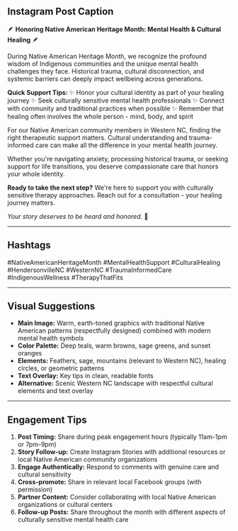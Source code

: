 ## Instagram Post Caption

🪶 **Honoring Native American Heritage Month: Mental Health & Cultural Healing** 🪶

During Native American Heritage Month, we recognize the profound wisdom of Indigenous communities and the unique mental health challenges they face. Historical trauma, cultural disconnection, and systemic barriers can deeply impact wellbeing across generations.

**Quick Support Tips:**
✨ Honor your cultural identity as part of your healing journey
✨ Seek culturally sensitive mental health professionals
✨ Connect with community and traditional practices when possible
✨ Remember that healing often involves the whole person - mind, body, and spirit

For our Native American community members in Western NC, finding the right therapeutic support matters. Cultural understanding and trauma-informed care can make all the difference in your mental health journey.

Whether you're navigating anxiety, processing historical trauma, or seeking support for life transitions, you deserve compassionate care that honors your whole identity.

**Ready to take the next step?** We're here to support you with culturally sensitive therapy approaches. Reach out for a consultation - your healing journey matters.

*Your story deserves to be heard and honored.* 💙

---

## Hashtags
#NativeAmericanHeritageMonth #MentalHealthSupport #CulturalHealing #HendersonvilleNC #WesternNC #TraumaInformedCare #IndigenousWellness #TherapyThatFits

---

## Visual Suggestions
- **Main Image:** Warm, earth-toned graphics with traditional Native American patterns (respectfully designed) combined with modern mental health symbols
- **Color Palette:** Deep teals, warm browns, sage greens, and sunset oranges
- **Elements:** Feathers, sage, mountains (relevant to Western NC), healing circles, or geometric patterns
- **Text Overlay:** Key tips in clean, readable fonts
- **Alternative:** Scenic Western NC landscape with respectful cultural elements and text overlay

---

## Engagement Tips
1. **Post Timing:** Share during peak engagement hours (typically 11am-1pm or 7pm-9pm)
2. **Story Follow-up:** Create Instagram Stories with additional resources or local Native American community organizations
3. **Engage Authentically:** Respond to comments with genuine care and cultural sensitivity
4. **Cross-promote:** Share in relevant local Facebook groups (with permission)
5. **Partner Content:** Consider collaborating with local Native American organizations or cultural centers
6. **Follow-up Posts:** Share throughout the month with different aspects of culturally sensitive mental health care